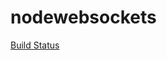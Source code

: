 nodewebsockets
==============

[Build Status](https://travis-ci.org/crafics/nodewebsockets.svg?branch=master)